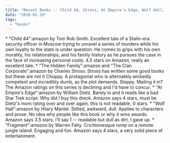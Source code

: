 ```yaml
---
title: "Recent Books -- Child 44, Stross, At Empire's Edge, Wolf Hall, Fragment"
date: "2010-01-29"
tags: 
  - "books"
---
```


\* "Child 44":amazon by Tom Rob Smith. Excellent tale of a Stalin-era security officer in Moscow trying to unravel a series of murders while his own loyalty to the state is under question. He comes to grips with his own morality, his relationships, and his family history as he pursues the case in the face of increasing personal costs. 4.5 stars on Amazon, really an excellent tale. \* "The Hidden Family":amazon and "The Clan Corporate":amazon by Charles Stross. Stross has written some good books but these are not it Choppy. A protagonist who is alternately wickedly competent and incredibly dumb, as the plot demands. Sloppy. Mailing it in? The Amazon ratings on this series is declining and I'd have to concur. \* "At Empire's Edge":amazon by William Dietz. Barely in and it reads like a bad Star Trek script. Why did I buy this dreck. Amazon says 4 stars, must be Dietz's mom rating over and over again, this is not readable, 0 stars. \* "Wolf Hall":amazon by Hilary Mantel. Stilted, awkward, dull. Applies to characters and prose. No idea why people like this book or why it wins awards. Amazon says 3.5 stars, I'll say 1 -- readable but dull as dirt, I gave up. \* "Fragment":amazon by Warren Fahy. Crichtonesque romp on a remote jungle island. Engaging and fun. Amazon says 4 stars, a very solid piece of entertainment.
